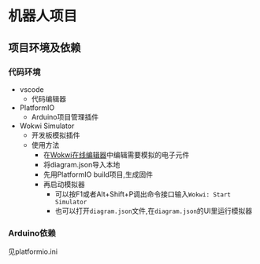 # 机器人项目

## 项目环境及依赖

### 代码环境

- vscode
  - 代码编辑器
- PlatformIO
  - Arduino项目管理插件
- Wokwi Simulator
  - 开发板模拟插件
  - 使用方法
    - 在[Wokwi在线编辑器](https://wokwi.com/)中编辑需要模拟的电子元件
    - 将diagram.json导入本地
    - 先用PlatformIO build项目,生成固件
    - 再启动模拟器
      - 可以按F1或者Alt+Shift+P调出命令接口输入```Wokwi: Start Simulator```
      - 也可以打开```diagram.json```文件,在```diagram.json```的UI里运行模拟器

### Arduino依赖

见platformio.ini
